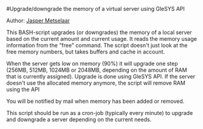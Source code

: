 #Upgrade/downgrade the memory of a virtual server using GleSYS API

Author: [Jasper Metselaar](/formmailer)

This BASH-script upgrades (or downgrades) the memory of a local server based on the current amount and current usage.
It reads the memory usage information from the "free" command. The script doesn't just look at the free memory numbers,
but takes buffers and cache in account. 

When the server gets low on memory (90%) it will upgrade one step (256MB, 512MB, 1024MB or 2048MB, depending on the 
amount of RAM that is currently assigned). Upgrade is done using GleSYS API.
If the server doesn't use the allocated memory anymore, the script will remove RAM using the API

You will be notified by mail when memory has been added or removed.

This script should be run as a cron-job (typically every minute) to upgrade and downgrade a server depending on 
the current needs. 
